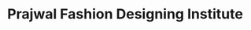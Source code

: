---
title: "Prajwal Fashion Designing Institute"
url: /cherkala/prajwal-fashion-designing-institute/
shop: tailor
---